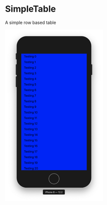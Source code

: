 # SimpleTable
A simple row based table

<img width="320" alt="img" src="Screenshot 2019-08-06 at 12.32.06.png?raw=true">
